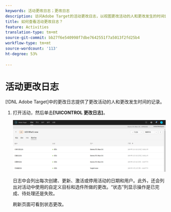 ```yaml
---
keywords: 活动更改日志；更改日志
description: 访问Adobe Target的活动更改日志，以视图更改活动的人和更改发生的时间记录。
title: 如何查看活动更改日志？
feature: Activities
translation-type: tm+mt
source-git-commit: bb27f6e540998f7dbe7642551f7a5013f2fd25b4
workflow-type: tm+mt
source-wordcount: '113'
ht-degree: 53%

---
```



# 活动更改日志

[!DNL Adobe Target]中的更改日志提供了更改活动的人和更改发生时间的记录。

1. 打开活动，然后单击&#x200B;**[!UICONTROL 更改日志]**。

   ![活动更改日志](/help/c-activities/assets/change_log.png)

   日志中会列出每次创建、更新、激活或停用活动的日期和用户。此外，还会列出对活动中使用的自定义目标和选件所做的更改。“状态”列显示操作是已完成、待处理还是失败。

   刷新页面可看到状态更改。
